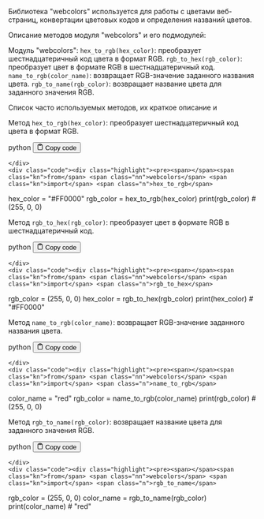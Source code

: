 <p>Библиотека "webcolors" используется для работы с цветами веб-страниц, конвертации цветовых кодов и определения названий цветов.</p>
<p>Описание методов модуля "webcolors" и его подмодулей:</p>
<p>Модуль "webcolors":
<code>hex_to_rgb(hex_color)</code>: преобразует шестнадцатеричный код цвета в формат RGB.
<code>rgb_to_hex(rgb_color)</code>: преобразует цвет в формате RGB в шестнадцатеричный код.
<code>name_to_rgb(color_name)</code>: возвращает RGB-значение заданного названия цвета.
<code>rgb_to_name(rgb_color)</code>: возвращает название цвета для заданного значения RGB.</p>
<p>Список часто используемых методов, их краткое описание и</p>
<p>Метод <code>hex_to_rgb(hex_color)</code>: преобразует шестнадцатеричный код цвета в формат RGB.</p>
<div class="code-element">
    <div class="lang-line">
        <text>python</text>
        <button class="copy-button"
        onclick="copyCode(this)">
    <svg stroke="currentColor"
         fill="none"
         stroke-width="2"
         viewBox="0 0 24 24"
         stroke-linecap="round"
         stroke-linejoin="round"
         class="h-4 w-4"
         height="1em"
         width="1em"
         xmlns="http://www.w3.org/2000/svg">
        <path d="M16 4h2a2 2 0 0 1 2 2v14a2 2 0 0 1-2 2H6a2 2 0 0 1-2-2V6a2 2 0 0 1 2-2h2"></path>
        <rect x="8" y="2" width="8" height="4" rx="1" ry="1"></rect>
    </svg>
    <text>Copy code</text>
</button>

    </div>
    <div class="code"><div class="highlight"><pre><span></span><span class="kn">from</span> <span class="nn">webcolors</span> <span class="kn">import</span> <span class="n">hex_to_rgb</span>

<span class="n">hex_color</span> <span class="o">=</span> <span class="s2">&quot;#FF0000&quot;</span>
<span class="n">rgb_color</span> <span class="o">=</span> <span class="n">hex_to_rgb</span><span class="p">(</span><span class="n">hex_color</span><span class="p">)</span>
<span class="nb">print</span><span class="p">(</span><span class="n">rgb_color</span><span class="p">)</span>  <span class="c1"># (255, 0, 0)</span>
</pre></div></div>
</div>

<p>Метод <code>rgb_to_hex(rgb_color)</code>: преобразует цвет в формате RGB в шестнадцатеричный код.</p>
<div class="code-element">
    <div class="lang-line">
        <text>python</text>
        <button class="copy-button"
        onclick="copyCode(this)">
    <svg stroke="currentColor"
         fill="none"
         stroke-width="2"
         viewBox="0 0 24 24"
         stroke-linecap="round"
         stroke-linejoin="round"
         class="h-4 w-4"
         height="1em"
         width="1em"
         xmlns="http://www.w3.org/2000/svg">
        <path d="M16 4h2a2 2 0 0 1 2 2v14a2 2 0 0 1-2 2H6a2 2 0 0 1-2-2V6a2 2 0 0 1 2-2h2"></path>
        <rect x="8" y="2" width="8" height="4" rx="1" ry="1"></rect>
    </svg>
    <text>Copy code</text>
</button>

    </div>
    <div class="code"><div class="highlight"><pre><span></span><span class="kn">from</span> <span class="nn">webcolors</span> <span class="kn">import</span> <span class="n">rgb_to_hex</span>

<span class="n">rgb_color</span> <span class="o">=</span> <span class="p">(</span><span class="mi">255</span><span class="p">,</span> <span class="mi">0</span><span class="p">,</span> <span class="mi">0</span><span class="p">)</span>
<span class="n">hex_color</span> <span class="o">=</span> <span class="n">rgb_to_hex</span><span class="p">(</span><span class="n">rgb_color</span><span class="p">)</span>
<span class="nb">print</span><span class="p">(</span><span class="n">hex_color</span><span class="p">)</span>  <span class="c1"># &quot;#FF0000&quot;</span>
</pre></div></div>
</div>

<p>Метод <code>name_to_rgb(color_name)</code>: возвращает RGB-значение заданного названия цвета.</p>
<div class="code-element">
    <div class="lang-line">
        <text>python</text>
        <button class="copy-button"
        onclick="copyCode(this)">
    <svg stroke="currentColor"
         fill="none"
         stroke-width="2"
         viewBox="0 0 24 24"
         stroke-linecap="round"
         stroke-linejoin="round"
         class="h-4 w-4"
         height="1em"
         width="1em"
         xmlns="http://www.w3.org/2000/svg">
        <path d="M16 4h2a2 2 0 0 1 2 2v14a2 2 0 0 1-2 2H6a2 2 0 0 1-2-2V6a2 2 0 0 1 2-2h2"></path>
        <rect x="8" y="2" width="8" height="4" rx="1" ry="1"></rect>
    </svg>
    <text>Copy code</text>
</button>

    </div>
    <div class="code"><div class="highlight"><pre><span></span><span class="kn">from</span> <span class="nn">webcolors</span> <span class="kn">import</span> <span class="n">name_to_rgb</span>

<span class="n">color_name</span> <span class="o">=</span> <span class="s2">&quot;red&quot;</span>
<span class="n">rgb_color</span> <span class="o">=</span> <span class="n">name_to_rgb</span><span class="p">(</span><span class="n">color_name</span><span class="p">)</span>
<span class="nb">print</span><span class="p">(</span><span class="n">rgb_color</span><span class="p">)</span>  <span class="c1"># (255, 0, 0)</span>
</pre></div></div>
</div>

<p>Метод <code>rgb_to_name(rgb_color)</code>: возвращает название цвета для заданного значения RGB.</p>
<div class="code-element">
    <div class="lang-line">
        <text>python</text>
        <button class="copy-button"
        onclick="copyCode(this)">
    <svg stroke="currentColor"
         fill="none"
         stroke-width="2"
         viewBox="0 0 24 24"
         stroke-linecap="round"
         stroke-linejoin="round"
         class="h-4 w-4"
         height="1em"
         width="1em"
         xmlns="http://www.w3.org/2000/svg">
        <path d="M16 4h2a2 2 0 0 1 2 2v14a2 2 0 0 1-2 2H6a2 2 0 0 1-2-2V6a2 2 0 0 1 2-2h2"></path>
        <rect x="8" y="2" width="8" height="4" rx="1" ry="1"></rect>
    </svg>
    <text>Copy code</text>
</button>

    </div>
    <div class="code"><div class="highlight"><pre><span></span><span class="kn">from</span> <span class="nn">webcolors</span> <span class="kn">import</span> <span class="n">rgb_to_name</span>

<span class="n">rgb_color</span> <span class="o">=</span> <span class="p">(</span><span class="mi">255</span><span class="p">,</span> <span class="mi">0</span><span class="p">,</span> <span class="mi">0</span><span class="p">)</span>
<span class="n">color_name</span> <span class="o">=</span> <span class="n">rgb_to_name</span><span class="p">(</span><span class="n">rgb_color</span><span class="p">)</span>
<span class="nb">print</span><span class="p">(</span><span class="n">color_name</span><span class="p">)</span>  <span class="c1"># &quot;red&quot;</span>
</pre></div></div>
</div>